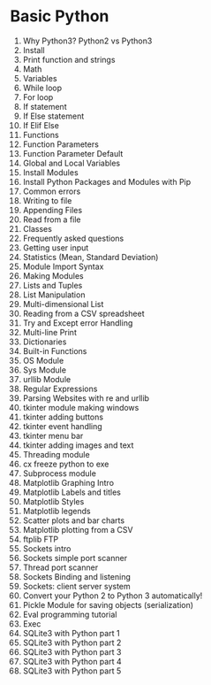 # Basic Python

1. Why Python3? Python2 vs Python3
2. Install
3. Print function and strings
4. Math
5. Variables
6. While loop
7. For loop
8. If statement
9. If Else statement
10. If Elif Else
11. Functions
12. Function Parameters
13. Function Parameter Default
14. Global and Local Variables
15. Install Modules
16. Install Python Packages and Modules with Pip
17. Common errors
18. Writing to file
19. Appending Files
20. Read from a file
21. Classes
22. Frequently asked questions
23. Getting user input
24. Statistics (Mean, Standard Deviation)
25. Module Import Syntax
26. Making Modules
27. Lists and Tuples
28. List Manipulation
29. Multi-dimensional List
30. Reading from a CSV spreadsheet
31. Try and Except error Handling
32. Multi-line Print
33. Dictionaries
34. Built-in Functions
35. OS Module
36. Sys Module
37. urllib Module
38. Regular Expressions
39. Parsing Websites with re and urllib
40. tkinter module making windows
41. tkinter adding buttons
42. tkinter event handling
43. tkinter menu bar
44. tkinter adding images and text
45. Threading module
46. cx freeze python to exe
47. Subprocess module
48. Matplotlib Graphing Intro
49. Matplotlib Labels and titles
50. Matplotlib Styles
51. Matplotlib legends
52. Scatter plots and bar charts
53. Matplotlib plotting from a CSV
54. ftplib FTP
55. Sockets intro
56. Sockets simple port scanner
57. Thread port scanner
58. Sockets Binding and listening
59. Sockets: client server system
60. Convert your Python 2 to Python 3 automatically!
61. Pickle Module for saving objects (serialization)
62. Eval programming tutorial
63. Exec
64. SQLite3 with Python part 1
65. SQLite3 with Python part 2
66. SQLite3 with Python part 3
67. SQLite3 with Python part 4
68. SQLite3 with Python part 5
